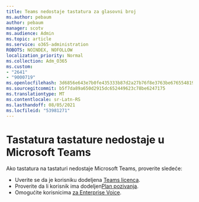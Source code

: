 ```yaml
---
title: Teams nedostaje tastatura za glasovni broj
ms.author: pebaum
author: pebaum
manager: scotv
ms.audience: Admin
ms.topic: article
ms.service: o365-administration
ROBOTS: NOINDEX, NOFOLLOW
localization_priority: Normal
ms.collection: Adm_O365
ms.custom:
- "2641"
- "9000719"
ms.openlocfilehash: 3d6856e643e7b0fe435333b87d2a27b76f8e3763be676554819d0147a352273f
ms.sourcegitcommit: b5f7da89a650d2915dc652449623c78be6247175
ms.translationtype: MT
ms.contentlocale: sr-Latn-RS
ms.lasthandoff: 08/05/2021
ms.locfileid: "53981271"
---
```

# <a name="dial-pad-is-missing-in-microsoft-teams"></a>Tastatura tastature nedostaje u Microsoft Teams 

Ako tastatura na tastaturi nedostaje Microsoft Teams, proverite sledeće:

- Uverite se da je korisniku dodeljena [Teams licenca](https://docs.microsoft.com/MicrosoftTeams/assign-teams-licenses).
- Proverite da li korisnik ima dodeljen[Plan pozivanja](https://docs.microsoft.com/MicrosoftTeams/calling-plan-landing-page).
- Omogućite korisnicima [za Enterprise Voice](https://docs.microsoft.com/skypeforbusiness/skype-for-business-hybrid-solutions/plan-your-phone-system-cloud-pbx-solution/enable-users-for-enterprise-voice-online-and-phone-system-voicemail#to-enable-your-users-for-phone-system-in-office-365-voice-and-voicemail).
